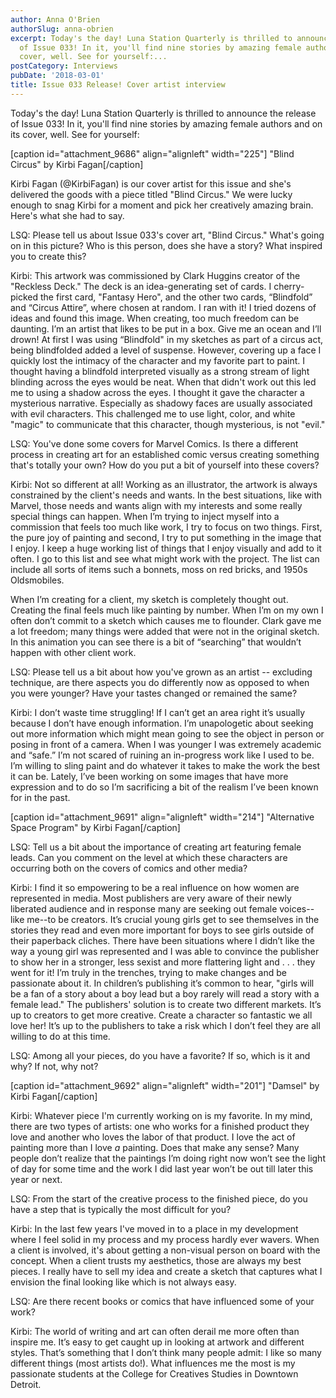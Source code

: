 ```yaml
---
author: Anna O'Brien
authorSlug: anna-obrien
excerpt: Today's the day! Luna Station Quarterly is thrilled to announce the release
  of Issue 033! In it, you'll find nine stories by amazing female authors and on its
  cover, well. See for yourself:...
postCategory: Interviews
pubDate: '2018-03-01'
title: Issue 033 Release! Cover artist interview
---
```

Today's the day! Luna Station Quarterly is thrilled to announce the release of Issue 033! In it, you'll find nine stories by amazing female authors and on its cover, well. See for yourself:

[caption id="attachment_9686" align="alignleft" width="225"] "Blind Circus" by Kirbi Fagan[/caption]

Kirbi Fagan (@KirbiFagan) is our cover artist for this issue and she's delivered the goods with a piece titled "Blind Circus." We were lucky enough to snag Kirbi for a moment and pick her creatively amazing brain. Here's what she had to say.

LSQ: Please tell us about Issue 033's cover art, "Blind Circus." What's going on in this picture? Who is this person, does she have a story? What inspired you to create this?

Kirbi: This artwork was commissioned by Clark Huggins creator of the "Reckless Deck." The deck is an idea-generating set of cards. I cherry-picked the first card, "Fantasy Hero", and the other two cards, “Blindfold” and “Circus Attire”, where chosen at random. I ran with it! I tried dozens of ideas and found this image. When creating, too much freedom can be daunting. I’m an artist that likes to be put in a box. Give me an ocean and I’ll drown! At first I was using “Blindfold" in my sketches as part of a circus act, being blindfolded added a level of suspense. However, covering up a face I quickly lost the intimacy of the character and my favorite part to paint. I thought having a blindfold interpreted visually as a strong stream of light blinding across the eyes would be neat. When that didn't work out this led me to using a shadow across the eyes. I thought it gave the character a mysterious narrative. Especially as shadowy faces are usually associated with evil characters. This challenged me to use light, color, and white "magic" to communicate that this character, though mysterious, is not "evil."

LSQ: You've done some covers for Marvel Comics. Is there a different process in creating art for an established comic versus creating something that's totally your own? How do you put a bit of yourself into these covers?

Kirbi: Not so different at all! Working as an illustrator, the artwork is always constrained by the client's needs and wants. In the best situations, like with Marvel, those needs and wants align with my interests and some really special things can happen. When I’m trying to inject myself into a commission that feels too much like work, I try to focus on two things. First, the pure joy of painting and second, I try to put something in the image that I enjoy. I keep a huge working list of things that I enjoy visually and add to it often. I go to this list and see what might work with the project. The list can include all sorts of items such a bonnets, moss on red bricks, and 1950s Oldsmobiles.

When I’m creating for a client, my sketch is completely thought out. Creating the final feels much like painting by number. When I’m on my own I often don’t commit to a sketch which causes me to flounder. Clark gave me a lot freedom; many things were added that were not in the original sketch. In this animation you can see there is a bit of “searching” that wouldn’t happen with other client work.

LSQ: Please tell us a bit about how you've grown as an artist -- excluding technique, are there aspects you do differently now as opposed to when you were younger? Have your tastes changed or remained the same?

Kirbi: I don’t waste time struggling! If I can’t get an area right it’s usually because I don’t have enough information. I’m unapologetic about seeking out more information which might mean going to see the object in person or posing in front of a camera. When I was younger I was extremely academic and “safe.” I’m not scared of ruining an in-progress work like I used to be. I’m willing to sling paint and do whatever it takes to make the work the best it can be. Lately, I’ve been working on some images that have more expression and to do so I’m sacrificing a bit of the realism I’ve been known for in the past.

[caption id="attachment_9691" align="alignleft" width="214"] "Alternative Space Program" by Kirbi Fagan[/caption]

LSQ: Tell us a bit about the importance of creating art featuring female leads. Can you comment on the level at which these characters are occurring both on the covers of comics and other media?

Kirbi: I find it so empowering to be a real influence on how women are represented in media. Most publishers are very aware of their newly liberated audience and in response many are seeking out female voices--like me--to be creators. It’s crucial young girls get to see themselves in the stories they read and even more important for boys to see girls outside of their paperback cliches. There have been situations where I didn’t like the way a young girl was represented and I was able to convince the publisher to show her in a stronger, less sexist and more flattering light and . . . they went for it! I’m truly in the trenches, trying to make changes and be passionate about it. In children’s publishing it’s common to hear, "girls will be a fan of a story about a boy lead but a boy rarely will read a story with a female lead." The publishers' solution is to create two different markets. It’s up to creators to get more creative. Create a character so fantastic we all love her! It’s up to the publishers to take a risk which I don’t feel they are all willing to do at this time.

LSQ: Among all your pieces, do you have a favorite? If so, which is it and why? If not, why not?

[caption id="attachment_9692" align="alignleft" width="201"] "Damsel" by Kirbi Fagan[/caption]

Kirbi: Whatever piece I'm currently working on is my favorite. In my mind, there are two types of artists: one who works for a finished product they love and another who loves the labor of that product. I love the act of painting more than I love *a* painting. Does that make any sense? Many people don’t realize that the paintings I’m doing right now won’t see the light of day for some time and the work I did last year won’t be out till later this year or next.

LSQ: From the start of the creative process to the finished piece, do you have a step that is typically the most difficult for you?

Kirbi: In the last few years I've moved in to a place in my development where I feel solid in my process and my process hardly ever wavers. When a client is involved, it's about getting a non-visual person on board with the concept. When a client trusts my aesthetics, those are always my best pieces. I really have to sell my idea and create a sketch that captures what I envision the final looking like which is not always easy.

LSQ: Are there recent books or comics that have influenced some of your work?

Kirbi: The world of writing and art can often derail me more often than inspire me. It’s easy to get caught up in looking at artwork and different styles. That’s something that I don’t think many people admit: I like so many different things (most artists do!). What influences me the most is my passionate students at the College for Creatives Studies in Downtown Detroit.